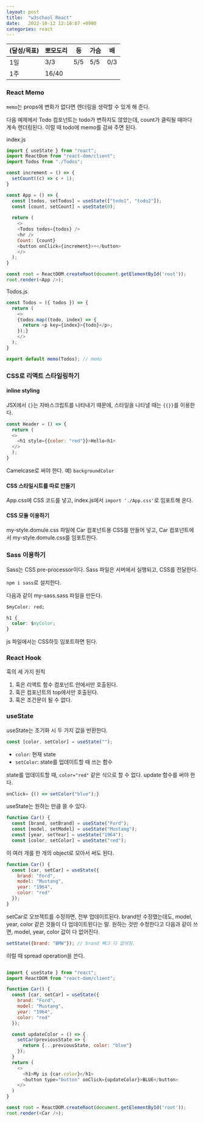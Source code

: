 ```yaml
---
layout: post
title:  "w3school React"
date:   2022-10-12 12:18:07 +0900
categories: react
---
```


| (달성/목표) | 뽀모도리  | 등 | 가슴 | 배   |
|----|-------|---|-------|-----|
| 1일 | 3/3   | 5/5 | 5/5 | 0/3 |
| 1주 | 16/40 |   |       |




### React Memo

`memo`는 props에 변화가 없다면 렌더링을 생략할 수 있게 해 준다.

다음 예제에서 Todo 컴포넌트는 todo가 변하지도 않았는데, count가 클릭될 때마다 계속 렌더링된다. 이럴 때 todo에 memo를 감싸 주면 된다.


index.js
```js
import { useState } from "react";
import ReactDom from "react-dom/client"; 
import Todos from "./Todos";

const increment = () => {
  setCount((c) => c + 1);
}

const App = () => {
  const [todos, setTodos] = useState(["todo1", "todo2"]);
  const [count, setCount] = useState(0);
  
  return (
    <>
    <Todos todos={todos} />
    <hr />
    Count: {count}
    <button onClick={increment}>+</button>
    </>
  );
}

const root = ReactDOM.createRoot(document.getElementById('root'));
root.render(<App />);
```


Todos.js
```js
const Todos = ({ todos }) => {
  return (
    <>
    {todos.map((todo, index) => {
      return <p key={index}>{todo}</p>;
    });}
    </>
  );
}

export default memo(Todos); // memo
```



### CSS로 리액트 스타일링하기

#### inline styling
JSX에서 `{}`는 자바스크립트를 나타내기 때문에, 스타일을 나타낼 때는 `{{}}`를 이용한다.

```js
const Header = () => {
  return (
  <>
    <h1 style={{color: "red"}}>Hello<h1>
  </>
  );
}
```

Camelcase로 써야 한다. 예) `backgroundColor`



#### CSS 스타일시트를 따로 만들기

App.css에 CSS 코드를 넣고, index.js에서 `import './App.css'`로 임포트해 온다.

#### CSS 모듈 이용하기

my-style.domule.css 파일에 Car 컴포넌트용 CSS를 만들어 넣고, Car 컴포넌트에서 my-style.domule.css를 임포트한다.



### Sass 이용하기

Sass는 CSS pre-processor이다. Sass 파일은 서버에서 실행되고, CSS를 전달한다. 

`npm i sass`로 설치한다.

다음과 같이 my-sass.sass 파일을 만든다.

```css
$myColor: red;

h1 {
  color: $myColor;
}
```

js 파일에서는 CSS하듯 임포트하면 된다.


### React Hook

훅의 세 가지 원칙
1. 훅은 리액트 함수 컴포넌트 안에서만 호출된다.
2. 훅은 컴포넌트의 top에서만 호출된다.
3. 훅은 조건문이 될 수 없다.


### useState

useState는 초기화 시 두 가지 값을 반환한다.
```js
const [color, setColor] = useState("");
```

* `color`: 현재 state
* `setColor`: state를 업데이트할 때 쓰는 함수


state를 업데이트할 때, `color="red"` 같은 식으로 할 수 없다. update 함수를 써야 한다.

```js
onClick= {() => setColor("blue");}
```

useState는 원하는 만큼 쓸 수 있다.

```js
function Car() {
  const [brand, setBrand] = useState("Ford");
  const [model, setModel] = useState("Mustang");
  const [year, setYear] = useState("1964");
  const [color, setColor] = useState("red");
```

이 여러 개를 한 개의 object로 모아서 써도 된다.

```js
function Car() {
  const [car, setCar] = useState({
    brand: "Ford",
    model: "Mustang",
    year: "1964",
    color: "red"
  });
}
```

setCar로 오브젝트를 수정하면, 전부 업데이트된다. brand만 수정했는데도, model, year, color 같은 것들이 다 업데이트된다는 말. 원하는 것만 수정한다고 다음과 같이 쓰면, model, year, color 값이 다 없어진다.

```js
setState({brand: "BMW"}); // brand 빼고 다 없어짐.
```

이럴 때 spread operation을 쓴다.


```js

import { useState } from "react";
import ReactDOM from "react-dom/client";

function Car() {
  const [car, setCar] = useState({
    brand: "Ford",
    model: "Mustang",
    year: "1964",
    color: "red"
  });

  const updateColor = () => {
    setCar(previousState => {
      return {...previousState, color: "blue"}
    });
  }
  return (
    <>
      <h1>My is {car.color}</h1>
      <button type="button" onClick={updateColor}>BLUE</button>
    </>
  )
}

const root = ReactDOM.createRoot(document.getElementById('root'));
root.render(<Car />);
```



